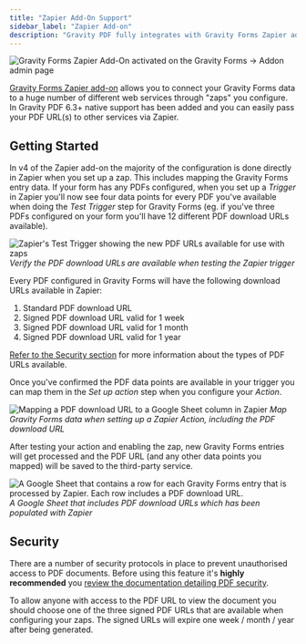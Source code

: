 ```yaml
---
title: "Zapier Add-On Support"
sidebar_label: "Zapier Add-on"
description: "Gravity PDF fully integrates with Gravity Forms Zapier add-on, so you can pass the PDF URL(s) through to your favorite service."
---
```


![Gravity Forms Zapier Add-On activated on the Gravity Forms -> Addon admin page](https://resources.gravitypdf.com/uploads/2022/05/v6.3-gf-zapier-addon.png)

[Gravity Forms Zapier add-on](https://www.gravityforms.com/add-ons/zapier/) allows you to connect your Gravity Forms data to a huge number of different web services through "zaps" you configure. In Gravity PDF 6.3+ native support has been added and you can easily pass your PDF URL(s) to other services via Zapier. 

## Getting Started

In v4 of the Zapier add-on the majority of the configuration is done directly in Zapier when you set up a zap. This includes mapping the Gravity Forms entry data. If your form has any PDFs configured, when you set up a _Trigger_ in Zapier you'll now see four data points for every PDF you've available when doing the _Test Trigger_ step for Gravity Forms (eg. if you've three PDFs configured on your form you'll have 12 different PDF download URLs available).  

![Zapier's Test Trigger showing the new PDF URLs available for use with zaps](https://resources.gravitypdf.com/uploads/2022/05/v6.3-zapier-review-pdf-urls-for-gravity-forms-data.png)
_Verify the PDF download URLs are available when testing the Zapier trigger_

Every PDF configured in Gravity Forms will have the following download URLs available in Zapier:

1. Standard PDF download URL
2. Signed PDF download URL valid for 1 week
3. Signed PDF download URL valid for 1 month
4. Signed PDF download URL valid for 1 year

[Refer to the Security section](#security) for more information about the types of PDF URLs available.

Once you've confirmed the PDF data points are available in your trigger you can map them in the _Set up action_ step when you configure your _Action_. 

![Mapping a PDF download URL to a Google Sheet column in Zapier](https://resources.gravitypdf.com/uploads/2022/05/v6.3-zapier-connect-form-data-to-google-sheet-action.png)
_Map Gravity Forms data when setting up a Zapier Action, including the PDF download URL_

After testing your action and enabling the zap, new Gravity Forms entries will get processed and the PDF URL (and any other data points you mapped) will be saved to the third-party service.

![A Google Sheet that contains a row for each Gravity Forms entry that is processed by Zapier. Each row includes a PDF download URL.](https://resources.gravitypdf.com/uploads/2022/05/v6.3-zapier-google-sheet-content.png)
_A Google Sheet that includes PDF download URLs which has been populated with Zapier_

## Security

There are a number of security protocols in place to prevent unauthorised access to PDF documents. Before using this feature it's **highly recommended** you [review the documentation detailing PDF security](pdf-security.md). 

To allow anyone with access to the PDF URL to view the document you should choose one of the three signed PDF URLs that are available when configuring your zaps. The signed URLs will expire one week / month / year after being generated.
